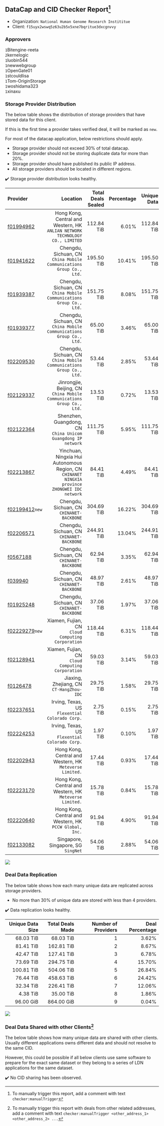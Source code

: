 ## DataCap and CID Checker Report[^1]
 - Organization: `National Human Genome Research Instititue`
 - Client: `f15uyx2wswq5z63u2b5x5xne7bqritue3dxcgnvvy`
### Approvers
`1`Bitengine-reeta<br/>`2`kernelogic<br/>`1`luobin544<br/>`1`newwebgroup<br/>`1`OpenGate01<br/>`1`stcouldlisa<br/>`1`Tom-OriginStorage<br/>`1`woshidama323<br/>`1`xinaxu

### Storage Provider Distribution
The below table shows the distribution of storage providers that have stored data for this client.

If this is the first time a provider takes verified deal, it will be marked as `new`.

For most of the datacap application, below restrictions should apply.
 - Storage provider should not exceed 30% of total datacap.
 - Storage provider should not be storing duplicate data for more than 20%.
 - Storage provider should have published its public IP address.
 - All storage providers should be located in different regions.

✔️ Storage provider distribution looks healthy.

| Provider                                                    |                                                                                         Location | Total Deals Sealed | Percentage | Unique Data | Duplicate Deals |
| :---------------------------------------------------------- | -----------------------------------------------------------------------------------------------: | -----------------: | ---------: | ----------: | --------------: |
| [f01994962](https://filfox.info/en/address/f01994962)       |                  Hong Kong, Central and Western, HK<br/>`ANLIAN NETWORK TECHNOLOGY CO., LIMITED` |         112.84 TiB |      6.01% |  112.84 TiB |           0.00% |
| [f01941622](https://filfox.info/en/address/f01941622)       |                           Chengdu, Sichuan, CN<br/>`China Mobile Communications Group Co., Ltd.` |         195.50 TiB |     10.41% |  195.50 TiB |           0.00% |
| [f01939387](https://filfox.info/en/address/f01939387)       |                           Chengdu, Sichuan, CN<br/>`China Mobile Communications Group Co., Ltd.` |         151.75 TiB |      8.08% |  151.75 TiB |           0.00% |
| [f01939377](https://filfox.info/en/address/f01939377)       |                           Chengdu, Sichuan, CN<br/>`China Mobile Communications Group Co., Ltd.` |          65.00 TiB |      3.46% |   65.00 TiB |           0.00% |
| [f02209530](https://filfox.info/en/address/f02209530)       |                           Chengdu, Sichuan, CN<br/>`China Mobile Communications Group Co., Ltd.` |          53.44 TiB |      2.85% |   53.44 TiB |           0.00% |
| [f02129337](https://filfox.info/en/address/f02129337)       |                        Jinrongjie, Beijing, CN<br/>`China Mobile Communications Group Co., Ltd.` |          13.53 TiB |      0.72% |   13.53 TiB |           0.00% |
| [f02122364](https://filfox.info/en/address/f02122364)       |                                  Shenzhen, Guangdong, CN<br/>`China Unicom Guangdong IP network` |         111.75 TiB |      5.95% |  111.75 TiB |           0.00% |
| [f02213867](https://filfox.info/en/address/f02213867)       | Yinchuan, Ningxia Hui Autonomous Region, CN<br/>`CHINANET NINGXIA province ZHONGWEI IDC network` |          84.41 TiB |      4.49% |   84.41 TiB |           0.00% |
| [f02199412](https://filfox.info/en/address/f02199412)`new`  |                                                     Chengdu, Sichuan, CN<br/>`CHINANET-BACKBONE` |         304.69 TiB |     16.22% |  304.69 TiB |           0.00% |
| [f02206571](https://filfox.info/en/address/f02206571)       |                                                     Chengdu, Sichuan, CN<br/>`CHINANET-BACKBONE` |         244.91 TiB |     13.04% |  244.91 TiB |           0.00% |
| [f0567188](https://filfox.info/en/address/f0567188)         |                                                     Chengdu, Sichuan, CN<br/>`CHINANET-BACKBONE` |          62.94 TiB |      3.35% |   62.94 TiB |           0.00% |
| [f039940](https://filfox.info/en/address/f039940)           |                                                     Chengdu, Sichuan, CN<br/>`CHINANET-BACKBONE` |          48.97 TiB |      2.61% |   48.97 TiB |           0.00% |
| [f01925248](https://filfox.info/en/address/f01925248)       |                                                     Chengdu, Sichuan, CN<br/>`CHINANET-BACKBONE` |          37.06 TiB |      1.97% |   37.06 TiB |           0.00% |
| [f02229279](https://filfox.info/en/address/f02229279)`new`  |                                             Xiamen, Fujian, CN<br/>`Cloud Computing Corporation` |         118.44 TiB |      6.31% |  118.44 TiB |           0.00% |
| [f02128941](https://filfox.info/en/address/f02128941)       |                                             Xiamen, Fujian, CN<br/>`Cloud Computing Corporation` |          59.03 TiB |      3.14% |   59.03 TiB |           0.00% |
| [f0126478](https://filfox.info/en/address/f0126478)         |                                                      Jiaxing, Zhejiang, CN<br/>`CT-HangZhou-IDC` |          29.75 TiB |      1.58% |   29.75 TiB |           0.00% |
| [f02237651](https://filfox.info/en/address/f02237651)       |                                                Irving, Texas, US<br/>`Flexential Colorado Corp.` |           2.75 TiB |      0.15% |    2.75 TiB |           0.00% |
| [f02224253](https://filfox.info/en/address/f02224253)       |                                                Irving, Texas, US<br/>`Flexential Colorado Corp.` |           1.97 TiB |      0.10% |    1.97 TiB |           0.00% |
| [f02202943](https://filfox.info/en/address/f02202943)       |                                      Hong Kong, Central and Western, HK<br/>`Meteverse Limited.` |          17.44 TiB |      0.93% |   17.44 TiB |           0.00% |
| [f02223170](https://filfox.info/en/address/f02223170)       |                                      Hong Kong, Central and Western, HK<br/>`Meteverse Limited.` |          15.78 TiB |      0.84% |   15.78 TiB |           0.00% |
| [f02220640](https://filfox.info/en/address/f02220640)       |                                       Hong Kong, Central and Western, HK<br/>`PCCW Global, Inc.` |          91.94 TiB |      4.90% |   91.94 TiB |           0.00% |
| [f02133082](https://filfox.info/en/address/f02133082)       |                                                           Singapore, Singapore, SG<br/>`SingNet` |          54.06 TiB |      2.88% |   54.06 TiB |           0.00% |

<img src="https://raw.githubusercontent.com/data-preservation-programs/filplus-checker-assets/main/filecoin-project/filecoin-plus-large-datasets/issues/1643/1689148260447.png"/>

### Deal Data Replication
The below table shows how each many unique data are replicated across storage providers.

- No more than 30% of unique data are stored with less than 4 providers.

✔️ Data replication looks healthy.

| Unique Data Size | Total Deals Made | Number of Providers | Deal Percentage |
| ---------------: | ---------------: | ------------------: | --------------: |
|        68.03 TiB |        68.03 TiB |                   1 |           3.62% |
|        81.41 TiB |       162.81 TiB |                   2 |           8.67% |
|        42.47 TiB |       127.41 TiB |                   3 |           6.78% |
|        73.69 TiB |       294.75 TiB |                   4 |          15.70% |
|       100.81 TiB |       504.06 TiB |                   5 |          26.84% |
|        76.44 TiB |       458.63 TiB |                   6 |          24.42% |
|        32.34 TiB |       226.41 TiB |                   7 |          12.06% |
|         4.38 TiB |        35.00 TiB |                   8 |           1.86% |
|        96.00 GiB |       864.00 GiB |                   9 |           0.04% |

<img src="https://raw.githubusercontent.com/data-preservation-programs/filplus-checker-assets/main/filecoin-project/filecoin-plus-large-datasets/issues/1643/1689148261472.png"/>

### Deal Data Shared with other Clients[^3]
The below table shows how many unique data are shared with other clients.
Usually different applications owns different data and should not resolve to the same CID.

However, this could be possible if all below clients use same software to prepare for the exact same dataset or they belong to a series of LDN applications for the same dataset.

✔️ No CID sharing has been observed.

[^1]: To manually trigger this report, add a comment with text `checker:manualTrigger`

[^2]: Deals from those addresses are combined into this report as they are specified with `checker:manualTrigger`

[^3]: To manually trigger this report with deals from other related addresses, add a comment with text `checker:manualTrigger <other_address_1> <other_address_2> ...`
